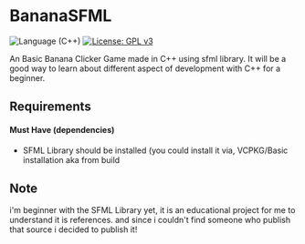 # BananaSFML
![Language (C++)](https://img.shields.io/badge/powered_by-C++-brightgreen.svg?style=flat-square)  [![License: GPL v3](https://img.shields.io/badge/License-GPL%20v3-blue.svg)](http://www.gnu.org/licenses/gpl-3.0) 


An Basic Banana Clicker Game made in C++ using sfml library.
It will be a good way to learn about different aspect of development with C++ for a beginner.

## Requirements

#### Must Have (dependencies)
- SFML Library should be installed (you could install it via, VCPKG/Basic installation aka from build

## Note

i'm beginner with the SFML Library yet, it is an educational project for me to understand it is references. and since i couldn't find someone who publish that source i decided to publish it!
